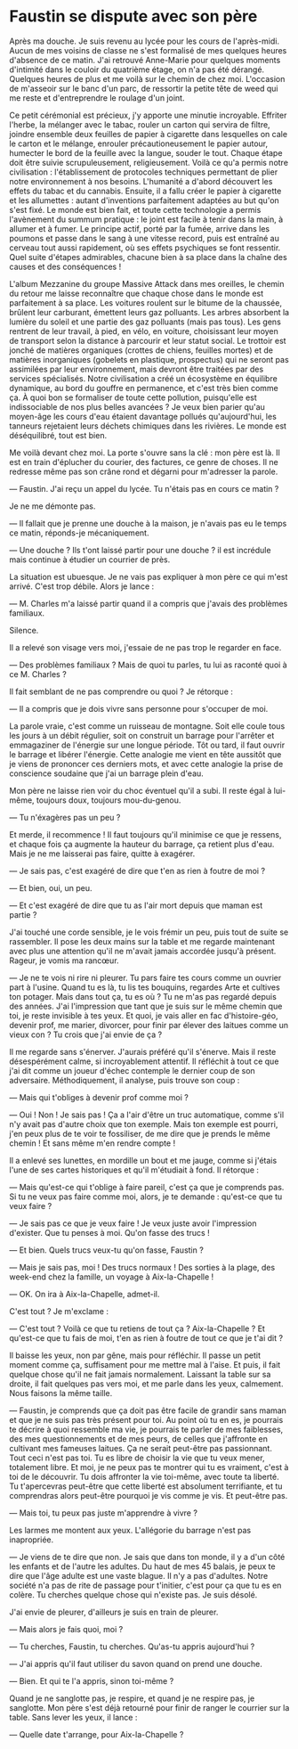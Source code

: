 # Faustin se dispute avec son père

Après ma douche.
Je suis revenu au lycée pour les cours de l'après-midi.
Aucun de mes voisins de classe ne s'est formalisé de mes quelques heures d'absence de ce matin.
J'ai retrouvé Anne-Marie pour quelques moments d'intimité dans le couloir du quatrième étage, on n'a pas été dérangé.
Quelques heures de plus et me voilà sur le chemin de chez moi.
L'occasion de m'asseoir sur le banc d'un parc, de ressortir la petite tête de weed qui me reste et d'entreprendre le roulage d'un joint.


Ce petit cérémonial est précieux, j'y apporte une minutie incroyable.
Effriter l'herbe, la mélanger avec le tabac, rouler un carton qui servira de filtre, joindre ensemble deux feuilles de papier à cigarette dans lesquelles on cale le carton et le mélange, enrouler précautioneusement le papier autour, humecter le bord de la feuille avec la langue, souder le tout.
Chaque étape doit être suivie scrupuleusement, religieusement.
Voilà ce qu'a permis notre civilisation : l'établissement de protocoles techniques permettant de plier notre environnement à nos besoins.
L'humanité a d'abord découvert les effets du tabac et du cannabis.
Ensuite, il a fallu créer le papier à cigarette et les allumettes : autant d'inventions parfaitement adaptées au but qu'on s'est fixé.
Le monde est bien fait, et toute cette technologie a permis l'avènement du summum pratique : le joint est facile à tenir dans la main, à allumer et à fumer.
Le principe actif, porté par la fumée, arrive dans les poumons et passe dans le sang à une vitesse record, puis est entraîné au cerveau tout aussi rapidement, où ses effets psychiques se font ressentir.
Quel suite d'étapes admirables, chacune bien à sa place dans la chaîne des causes et des conséquences !

L'album Mezzanine du groupe Massive Attack dans mes oreilles, le chemin du retour me laisse reconnaître que chaque chose dans le monde est parfaitement à sa place.
Les voitures roulent sur le bitume de la chaussée, brûlent leur carburant, émettent leurs gaz polluants.
Les arbres absorbent la lumière du soleil et une partie des gaz polluants (mais pas tous).
Les gens rentrent de leur travail, à pied, en vélo, en voiture, choisissant leur moyen de transport selon la distance à parcourir et leur statut social.
Le trottoir est jonché de matières organiques (crottes de chiens, feuilles mortes) et de matières inorganiques (gobelets en plastique, prospectus) qui ne seront pas assimilées par leur environnement, mais devront être traitées par des services spécialisés.
Notre civilisation a créé un écosystème en équilibre dynamique, au bord du gouffre en permanence, et c'est très bien comme ça.
À quoi bon se formaliser de toute cette pollution, puisqu'elle est indissociable de nos plus belles avancées ?
Je veux bien parier qu'au moyen-âge les cours d'eau étaient davantage pollués qu'aujourd'hui, les tanneurs rejetaient leurs déchets chimiques dans les rivières.
Le monde est déséquilibré, tout est bien.

Me voilà devant chez moi.
La porte s'ouvre sans la clé : mon père est là.
Il est en train d'éplucher du courier, des factures, ce genre de choses.
Il ne redresse même pas son crâne rond et dégarni pour m'adresser la parole.

— Faustin.
J'ai reçu un appel du lycée.
Tu n'étais pas en cours ce matin ?

Je ne me démonte pas.

— Il fallait que je prenne une douche à la maison, je n'avais pas eu le temps ce matin, réponds-je mécaniquement.

— Une douche ? Ils t'ont laissé partir pour une douche ?
il est incrédule mais continue à étudier un courrier de près.

La situation est ubuesque.
Je ne vais pas expliquer à mon père ce qui m'est arrivé.
C'est trop débile.
Alors je lance :

— M. Charles m'a laissé partir quand il a compris que j'avais des problèmes familiaux.

Silence.

Il a relevé son visage vers moi, j'essaie de ne pas trop le regarder en face.

— Des problèmes familiaux ?
Mais de quoi tu parles, tu lui as raconté quoi à ce M. Charles ?

Il fait semblant de ne pas comprendre ou quoi ?
Je rétorque :

— Il a compris que je dois vivre sans personne pour s'occuper de moi.

La parole vraie, c'est comme un ruisseau de montagne.
Soit elle coule tous les jours à un débit régulier, soit on construit un barrage pour l'arrêter et emmagaziner de l'énergie sur une longue période.
Tôt ou tard, il faut ouvrir le barrage et libérer l'énergie.
Cette analogie me vient en tête aussitôt que je viens de prononcer ces derniers mots, et avec cette analogie la prise de conscience soudaine que j'ai un barrage plein d'eau.

Mon père ne laisse rien voir du choc éventuel qu'il a subi.
Il reste égal à lui-même, toujours doux, toujours mou-du-genou.

— Tu n'éxagères pas un peu ?

Et merde, il recommence !
Il faut toujours qu'il minimise ce que je ressens, et chaque fois ça augmente la hauteur du barrage, ça retient plus d'eau.
Mais je ne me laisserai pas faire, quitte à exagérer.

— Je sais pas, c'est exagéré de dire que t'en as rien à foutre de moi ?

— Et bien, oui, un peu.

— Et c'est exagéré de dire que tu as l'air mort depuis que maman est partie ?

J'ai touché une corde sensible, je le vois frémir un peu, puis tout de suite se rassembler.
Il pose les deux mains sur la table et me regarde maintenant avec plus une attention qu'il ne m'avait jamais accordée jusqu'à présent.
Rageur, je vomis ma rancœur.

— Je ne te vois ni rire ni pleurer.
Tu pars faire tes cours comme un ouvrier part à l'usine.
Quand tu es là, tu lis tes bouquins, regardes Arte et cultives ton potager.
Mais dans tout ça, tu es où ?
Tu ne m'as pas regardé depuis des années.
J'ai l'impression que tant que je suis sur le même chemin que toi, je reste invisible à tes yeux.
Et quoi, je vais aller en fac d'histoire-géo, devenir prof, me marier, divorcer, pour finir par élever des laitues comme un vieux con ?
Tu crois que j'ai envie de ça ?

Il me regarde sans s'énerver.
J'aurais préféré qu'il s'énerve.
Mais il reste désespérément calme, si incroyablement attentif.
Il réfléchit à tout ce que j'ai dit comme un joueur d'échec contemple le dernier coup de son adversaire.
Méthodiquement, il analyse, puis trouve son coup :

— Mais qui t'obliges à devenir prof comme moi ?

— Oui ! Non ! Je sais pas !
Ça a l'air d'être un truc automatique, comme s'il n'y avait pas d'autre choix que ton exemple.
Mais ton exemple est pourri, j'en peux plus de te voir te fossiliser, de me dire que je prends le même chemin !
Et sans même m'en rendre compte !

Il a enlevé ses lunettes, en mordille un bout et me jauge, comme si j'étais l'une de ses cartes historiques et qu'il m'étudiait à fond.
Il rétorque :

— Mais qu'est-ce qui t'oblige à faire pareil, c'est ça que je comprends pas.
Si tu ne veux pas faire comme moi, alors, je te demande : qu'est-ce que tu veux faire ?

— Je sais pas ce que je veux faire !
Je veux juste avoir l'impression d'exister.
Que tu penses à moi.
Qu'on fasse des trucs !

— Et bien. Quels trucs veux-tu qu'on fasse, Faustin ?

— Mais je sais pas, moi ! Des trucs normaux !
Des sorties à la plage, des week-end chez la famille, un voyage à Aix-la-Chapelle !

— OK. On ira à Aix-la-Chapelle, admet-il.

C'est tout ? Je m'exclame :

— C'est tout ?
Voilà ce que tu retiens de tout ça ?
Aix-la-Chapelle ?
Et qu'est-ce que tu fais de moi, t'en as rien à foutre de tout ce que je t'ai dit ?

Il baisse les yeux, non par gêne, mais pour réfléchir.
Il passe un petit moment comme ça, suffisament pour me mettre mal à l'aise.
Et puis, il fait quelque chose qu'il ne fait jamais normalement.
Laissant la table sur sa droite, il fait quelques pas vers moi, et me parle dans les yeux, calmement.
Nous faisons la même taille.

— Faustin, je comprends que ça doit pas être facile de grandir sans maman et que je ne suis pas très présent pour toi.
Au point où tu en es, je pourrais te décrire à quoi ressemble ma vie, je pourrais te parler de mes faiblesses, des mes questionnements et de mes peurs, de celles que j'affronte en cultivant mes fameuses laitues.
Ça ne serait peut-être pas passionnant.
Tout ceci n'est pas toi.
Tu es libre de choisir la vie que tu veux mener, totalement libre.
Et moi, je ne peux pas te montrer qui tu es vraiment, c'est à toi de le découvrir.
Tu dois affronter la vie toi-même, avec toute ta liberté.
Tu t'apercevras peut-être que cette liberté est absolument terrifiante, et tu comprendras alors peut-être pourquoi je vis comme je vis.
Et peut-être pas.

— Mais toi, tu peux pas juste m'apprendre à vivre ?

Les larmes me montent aux yeux.
L'allégorie du barrage n'est pas inapropriée.

— Je viens de te dire que non.
Je sais que dans ton monde, il y a d'un côté les enfants et de l'autre les adultes.
Du haut de mes 45 balais, je peux te dire que l'âge adulte est une vaste blague.
Il n'y a pas d'adultes.
Notre société n'a pas de rite de passage pour t'initier, c'est pour ça que tu es en colère.
Tu cherches quelque chose qui n'existe pas.
Je suis désolé.

J'ai envie de pleurer, d'ailleurs je suis en train de pleurer.

— Mais alors je fais quoi, moi ?

— Tu cherches, Faustin, tu cherches.
Qu'as-tu appris aujourd'hui ?

— J'ai appris qu'il faut utiliser du savon quand on prend une douche.

— Bien. Et qui te l'a appris, sinon toi-même ?

Quand je ne sanglotte pas, je respire, et quand je ne respire pas, je sanglotte.
Mon père s'est déjà retourné pour finir de ranger le courrier sur la table.
Sans lever les yeux, il lance :

— Quelle date t'arrange, pour Aix-la-Chapelle ?
